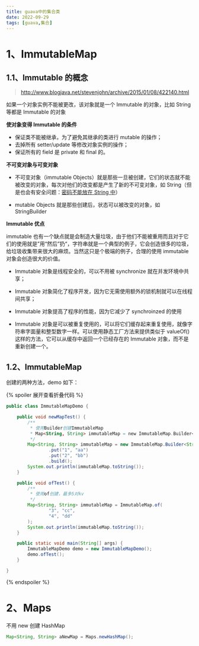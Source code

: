 ```yaml
---
title: guava中的集合类
date: 2022-09-29
tags: [guava,集合]
---
```


# 1、ImmutableMap

## 1.1、Immutable 的概念

> http://www.blogjava.net/stevenjohn/archive/2015/01/08/422140.html

如果一个对象实例不能被更改，该对象就是一个 Immutable 的对象，比如 String 等都是 Immutable 的对象

**使对象变得 Immutable 的条件**

- 保证类不能被继承，为了避免其继承的类进行 mutable 的操作；
- 去掉所有 setter/update 等修改对象实例的操作；
- 保证所有的 field 是 private 和 final 的。

<!--more-->

**不可变对象与可变对象**

- 不可变对象（immutable Objects）就是那些一旦被创建，它们的状态就不能被改变的对象，每次对他们的改变都是产生了新的不可变对象，如 String（但是也会有安全问题：[密码不能放在 String 中](https://my.oschina.net/jasonultimate/blog/166968)）

- mutable Objects 就是那些创建后，状态可以被改变的对象，如 StringBuilder

**Immutable 优点**

immutable 也有一个缺点就是会制造大量垃圾，由于他们不能被重用而且对于它们的使用就是”用“然后”扔“，字符串就是一个典型的例子，它会创造很多的垃圾，给垃圾收集带来很大的麻烦。当然这只是个极端的例子，合理的使用 immutable 对象会创造很大的价值。

- Immutable 对象是线程安全的，可以不用被 synchronize 就在并发环境中共享；
- Immutable 对象简化了程序开发，因为它无需使用额外的锁机制就可以在线程间共享；
- Immutable 对象提高了程序的性能，因为它减少了 synchroinzed 的使用

- Immutable 对象是可以被重复使用的，可以将它们缓存起来重复使用，就像字符串字面量和整型数字一样。可以使用静态工厂方法来提供类似于 valueOf() 这样的方法，它可以从缓存中返回一个已经存在的 Immutable 对象，而不是重新创建一个。

## 1.2、ImmutableMap

创建的两种方法，demo 如下：

{% spoiler 展开查看折叠代码 %}

```java
public class ImmutableMapDemo {

    public void newMapTest() {
        /**
         * 使用Builder创建ImmutableMap
         * Map<String, String> immutableMap = new ImmutableMap.Builder<String, String>().build();
         */
        Map<String, String> immutableMap = new ImmutableMap.Builder<String, String>()
                .put("1", "aa")
                .put("2", "bb")
                .build();
        System.out.println(immutableMap.toString());
    }

    public void ofTest() {
        /**
         * 使用of创建，最多5对kv
         */
        Map<String, String> immutableMap = ImmutableMap.of(
                "3", "cc",
                "4", "dd"
        );
        System.out.println(immutableMap.toString());
    }

    public static void main(String[] args) {
        ImmutableMapDemo demo = new ImmutableMapDemo();
        demo.ofTest();
    }

}
```

{% endspoiler %}

# 2、Maps

不用 new 创建 HashMap

```java
Map<String, String> aNewMap = Maps.newHashMap();
```

